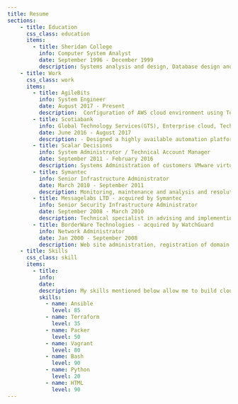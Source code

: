 ```yaml
---
title: Resume
sections:
    - title: Education
      css_class: education
      items:
        - title: Sheridan College
          info: Computer System Analyst
          date: September 1996 - December 1999
          description: Systems analysis and design, Database design and implementation, Database administration Data communications, Network configuration, Systems security, Project management 
    - title: Work
      css_class: work
      items:
        - title: AgileBits
          info: System Engineer
          date: August 2017 - Present
          description:  Configuration of AWS cloud environment using Terraform, cloud-init and ansible.
        - title: Scotiabank
          info: Global Technology Services(GTS), Enterprise cloud, Technical Specialist Automation
          date: June 2016 - August 2017
          description: - Designed a highly available automation platform leveraging Ansible core and Tower. Managed migration of manual procedures to an automated delivery platform. Integration of Ansible Tower, Exceedium, Active Directory, and Centrify to provide a central authentication and authorization systems for the automated platform. Created roles and playbooks for automating patching and provisioning of VMware virtual servers. 
        - title: Scalar Decisions
          info: System Administrator / Technical Account Manager
          date: September 2011 - February 2016
          description: Systems Administration of customers VMware virtual environment. Daily configuration, monitoring and change management of customers physical and VMware infrastructure. 
        - title: Symantec
          info: Senior Infrastructure Administrator
          date: March 2010 - September 2011
          description: Monitoring, maintenance and analysis and resolution of Quality Assurance infrastructure, consisting of Netapp, cisco switch's, ASA and HP servers. Configuring Vmware virtual infrastructure for Quality assurance department. 
        - title: Messagelabs LTD - acquired by Symantec
          info: Senior Security Infrastructure Administrator
          date: September 2008 - March 2010
          description: Technical specialist in advising and implementing secure encrypted communication for large enterprise customers. Troubleshooting customers PKI related problems. Implementing tools to automate implementation of customers PKI configuration allowing for securing communication between their partners. Providing third level analysis and resolution to support on customers PKI related problems. Created online documentation within corporate wiki for resolution and problem avoidance relating to encryption problems.
        - title: BorderWare Technologies - acquired by WatchGuard
          info: Network Administrator
          date: Jan 2000 - September 2008
          description: Web site administration, registration of domain names, design and implementation of corporate websites. Designed an internal infrastructure consisting of DNS/DHCP, open source mail server, OpenLDAP, Nagios monitoring system, Samba file server, Blackberry server and Active directory environment. 
    - title: Skills
      css_class: skill
      items:
        - title:
          info:
          date:
          description: My skills mentioned below allow me to build cloud based infrastructure.
          skills:
            - name: Ansible
              level: 85
            - name: Terraform
              level: 35
            - name: Packer
              level: 50
            - name: Vagrant
              level: 80
            - name: Bash
              level: 90
            - name: Python
              level: 20
            - name: HTML
              level: 90            
---
```

